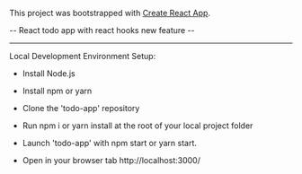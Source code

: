 This project was bootstrapped with [Create React App](https://github.com/facebook/create-react-app).

-- React todo app with react hooks new feature --

---

Local Development Environment Setup:

- Install Node.js

- Install npm or yarn

- Clone the 'todo-app' repository

- Run npm i or yarn install at the root of your local project folder

- Launch 'todo-app' with npm start or yarn start.

- Open in your browser tab http://localhost:3000/
